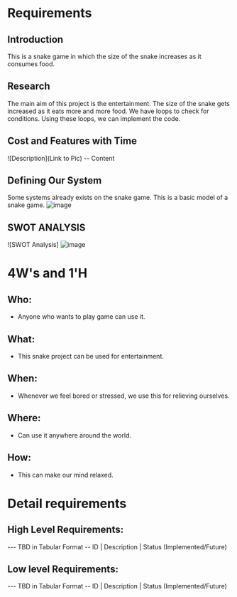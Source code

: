 # Requirements
## Introduction
 This is a snake game in which the size of the snake increases as it consumes food.

## Research
The main aim of this project is the entertainment. 
The size of the snake gets increased as it eats more and more food.
We have loops to check for conditions.
Using these loops, we can implement the code.

## Cost and Features with Time 
![Description](Link to Pic) -- Content

## Defining Our System
Some systems already exists on the snake game.
This is a basic model of a snake game.
![image](https://user-images.githubusercontent.com/81163246/114970786-b727f980-9e98-11eb-878d-04dd8d766bb4.png)


## SWOT ANALYSIS
![SWOT Analysis] ![image](https://user-images.githubusercontent.com/81163246/114970805-c5761580-9e98-11eb-8cd7-663ff1e61594.png)


# 4W&#39;s and 1&#39;H

## Who:
* Anyone who wants to play game can use it.

## What:
* This snake project can be used for entertainment.

## When:
* Whenever we feel bored or stressed, we use this for relieving ourselves.

## Where:
* Can use it anywhere around the world.

## How:
* This can make our mind relaxed.

# Detail requirements
## High Level Requirements: 
--- TBD in Tabular Format -- ID | Description | Status (Implemented/Future)

##  Low level Requirements:
--- TBD in Tabular Format -- ID | Description | Status (Implemented/Future) 

